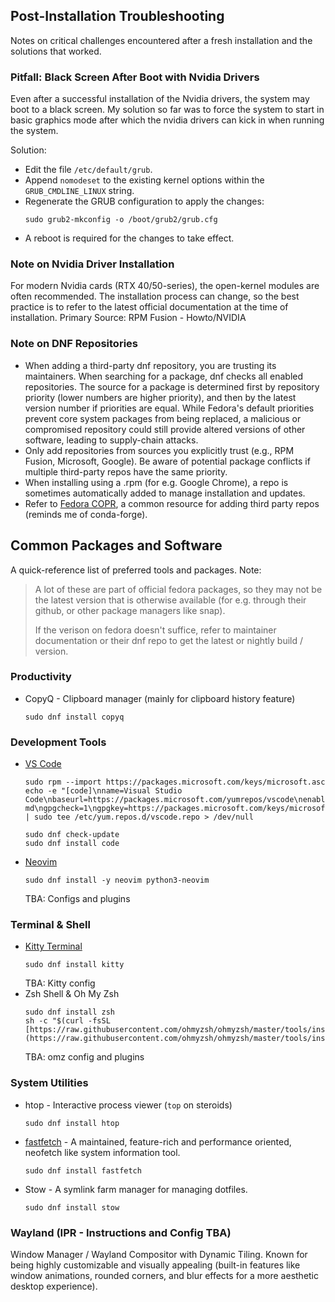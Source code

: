 ## Post-Installation Troubleshooting
Notes on critical challenges encountered after a fresh installation and the solutions that worked.

### Pitfall: Black Screen After Boot with Nvidia Drivers
Even after a successful installation of the Nvidia drivers, the system may boot to a black screen. My solution so far was to force the system to start in basic graphics mode after which the nvidia drivers can kick in when running the system.

Solution:
- Edit the file `/etc/default/grub`.
- Append `nomodeset` to the existing kernel options within the `GRUB_CMDLINE_LINUX` string.
- Regenerate the GRUB configuration to apply the changes:
  ```
  sudo grub2-mkconfig -o /boot/grub2/grub.cfg
  ```
- A reboot is required for the changes to take effect.

### Note on Nvidia Driver Installation
For modern Nvidia cards (RTX 40/50-series), the open-kernel modules are often recommended. The installation process can change, so the best practice is to refer to the latest official documentation at the time of installation.
Primary Source: RPM Fusion - Howto/NVIDIA

### Note on DNF Repositories
- When adding a third-party dnf repository, you are trusting its maintainers. When searching for a package, dnf checks all enabled repositories. 
  The source for a package is determined first by repository priority (lower numbers are higher priority), and then by the latest version number if priorities are equal. 
  While Fedora's default priorities prevent core system packages from being replaced, a malicious or compromised repository could still provide altered versions of other software, leading to supply-chain attacks. 
- Only add repositories from sources you explicitly trust (e.g., RPM Fusion, Microsoft, Google). Be aware of potential package conflicts if multiple third-party repos have the same priority.
- When installing using a .rpm (for e.g. Google Chrome), a repo is sometimes automatically added to manage installation and updates.
- Refer to [Fedora COPR](https://copr.fedorainfracloud.org/), a common resource for adding third party repos (reminds me of conda-forge).

## Common Packages and Software
A quick-reference list of preferred tools and packages.
Note: 
> A lot of these are part of official fedora packages, so they may not be the latest version that is otherwise available (for e.g. through their github, or other package managers like snap).
> 
> If the verison on fedora doesn't suffice, refer to maintainer documentation or their dnf repo to get the latest or nightly build / version.

### Productivity
- CopyQ - Clipboard manager (mainly for clipboard history feature)
  ```
  sudo dnf install copyq
  ```
### Development Tools
- [VS Code](https://code.visualstudio.com/docs/setup/linux#_rhel-fedora-and-centos-based-distributions)
  ```
  sudo rpm --import https://packages.microsoft.com/keys/microsoft.asc
  echo -e "[code]\nname=Visual Studio Code\nbaseurl=https://packages.microsoft.com/yumrepos/vscode\nenabled=1\nautorefresh=1\ntype=rpm-md\ngpgcheck=1\ngpgkey=https://packages.microsoft.com/keys/microsoft.asc" | sudo tee /etc/yum.repos.d/vscode.repo > /dev/null

  sudo dnf check-update
  sudo dnf install code
  ```
- [Neovim](https://github.com/neovim/neovim/blob/master/INSTALL.md#fedora)
  ```
  sudo dnf install -y neovim python3-neovim
  ```
  TBA: Configs and plugins

### Terminal & Shell
- [Kitty Terminal](https://sw.kovidgoyal.net/kitty/)
  ```
  sudo dnf install kitty
  ```
  TBA: Kitty config
- Zsh Shell & Oh My Zsh
  ```
  sudo dnf install zsh
  sh -c "$(curl -fsSL [https://raw.githubusercontent.com/ohmyzsh/ohmyzsh/master/tools/install.sh](https://raw.githubusercontent.com/ohmyzsh/ohmyzsh/master/tools/install.sh))"
  ```
  TBA: omz config and plugins
### System Utilities
- htop - Interactive process viewer (`top` on steroids)
  ```
  sudo dnf install htop
  ```
- [fastfetch](https://github.com/fastfetch-cli/fastfetch) - A maintained, feature-rich and performance oriented, neofetch like system information tool.
  ```
  sudo dnf install fastfetch
  ```
- Stow - A symlink farm manager for managing dotfiles.
  ```
  sudo dnf install stow
  ```
### Wayland (IPR - Instructions and Config TBA)
Window Manager / Wayland Compositor with Dynamic Tiling. Known for being highly customizable and visually appealing (built-in features like window animations, rounded corners, and blur effects for a more aesthetic desktop experience).
